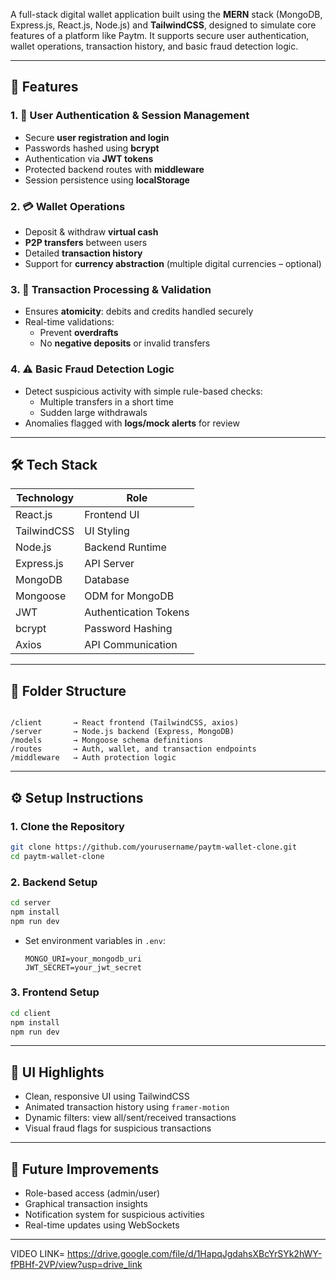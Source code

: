 

A full-stack digital wallet application built using the **MERN** stack (MongoDB, Express.js, React.js, Node.js) and **TailwindCSS**, designed to simulate core features of a platform like Paytm. It supports secure user authentication, wallet operations, transaction history, and basic fraud detection logic.

---

## 🚀 Features

### 1. 🔐 User Authentication & Session Management
- Secure **user registration and login**
- Passwords hashed using **bcrypt**
- Authentication via **JWT tokens**
- Protected backend routes with **middleware**
- Session persistence using **localStorage**

### 2. 💳 Wallet Operations
- Deposit & withdraw **virtual cash**
- **P2P transfers** between users
- Detailed **transaction history**
- Support for **currency abstraction** (multiple digital currencies – optional)

### 3. 🧮 Transaction Processing & Validation
- Ensures **atomicity**: debits and credits handled securely
- Real-time validations:
  - Prevent **overdrafts**
  - No **negative deposits** or invalid transfers

### 4. ⚠️ Basic Fraud Detection Logic
- Detect suspicious activity with simple rule-based checks:
  - Multiple transfers in a short time
  - Sudden large withdrawals
- Anomalies flagged with **logs/mock alerts** for review




---

## 🛠️ Tech Stack

| Technology      | Role                  |
|-----------------|-----------------------|
| React.js        | Frontend UI           |
| TailwindCSS     | UI Styling            |
| Node.js         | Backend Runtime       |
| Express.js      | API Server            |
| MongoDB         | Database              |
| Mongoose        | ODM for MongoDB       |
| JWT             | Authentication Tokens |
| bcrypt          | Password Hashing      |
| Axios           | API Communication     |

---

## 📂 Folder Structure

```

/client       → React frontend (TailwindCSS, axios)
/server       → Node.js backend (Express, MongoDB)
/models       → Mongoose schema definitions
/routes       → Auth, wallet, and transaction endpoints
/middleware   → Auth protection logic

````

---

## ⚙️ Setup Instructions

### 1. Clone the Repository

```bash
git clone https://github.com/yourusername/paytm-wallet-clone.git
cd paytm-wallet-clone
````

### 2. Backend Setup

```bash
cd server
npm install
npm run dev
```

* Set environment variables in `.env`:

  ```
  MONGO_URI=your_mongodb_uri
  JWT_SECRET=your_jwt_secret
  ```

### 3. Frontend Setup

```bash
cd client
npm install
npm run dev
```

---

## 📸 UI Highlights

* Clean, responsive UI using TailwindCSS
* Animated transaction history using `framer-motion`
* Dynamic filters: view all/sent/received transactions
* Visual fraud flags for suspicious transactions

---

## 📌 Future Improvements

* Role-based access (admin/user)
* Graphical transaction insights
* Notification system for suspicious activities
* Real-time updates using WebSockets

---
VIDEO LINK= https://drive.google.com/file/d/1HapqJgdahsXBcYrSYk2hWY-fPBHf-2VP/view?usp=drive_link
